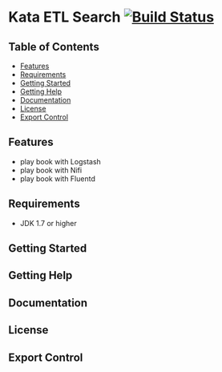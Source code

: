 <!--
  Licensed to KATASTEL
  Unless required by applicable law or agreed to in writing, software
  distributed under the License is distributed on an "AS IS" BASIS,
  WITHOUT WARRANTIES OR CONDITIONS OF ANY KIND, either express or implied.
  See the License for the specific language governing permissions and
  limitations under the License.
-->
# Kata ETL Search [![Build Status]()]()

## Table of Contents

- [Features](#features)
- [Requirements](#requirements)
- [Getting Started](#getting-started)
- [Getting Help](#getting-help)
- [Documentation](#documentation)
- [License](#license)
- [Export Control](#export-control)

## Features
* play book with Logstash
* play book with Nifi
* play book with Fluentd

## Requirements
* JDK 1.7 or higher

## Getting Started

## Getting Help

## Documentation

## License

## Export Control
